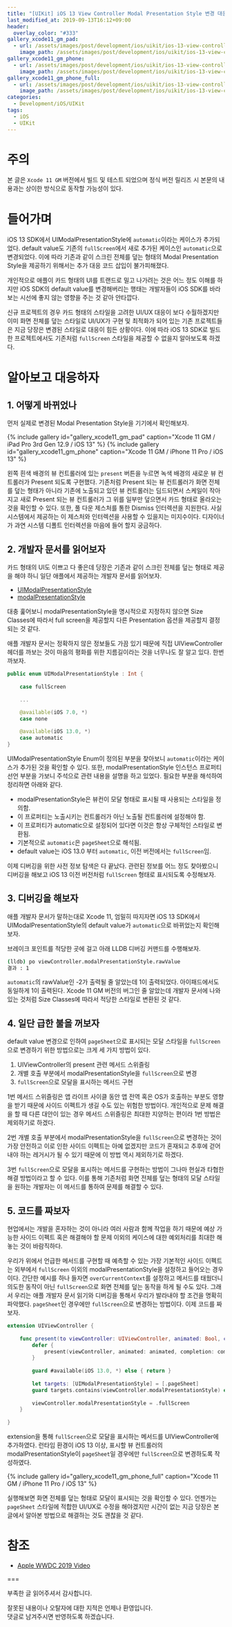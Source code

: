 ```yaml
---
title: "[UIKit] iOS 13 View Controller Modal Presentation Style 변경 대응"
last_modified_at: 2019-09-13T16:12+09:00
header:
  overlay_color: "#333"
gallery_xcode11_gm_pad:
  - url: /assets/images/post/development/ios/uikit/ios-13-view-controller-modal-presentation-style-change/xcode11_gm_pad.png
    image_path: /assets/images/post/development/ios/uikit/ios-13-view-controller-modal-presentation-style-change/xcode11_gm_pad.png
gallery_xcode11_gm_phone:
  - url: /assets/images/post/development/ios/uikit/ios-13-view-controller-modal-presentation-style-change/xcode11_gm_phone.png
    image_path: /assets/images/post/development/ios/uikit/ios-13-view-controller-modal-presentation-style-change/xcode11_gm_phone.png
gallery_xcode11_gm_phone_full:
  - url: /assets/images/post/development/ios/uikit/ios-13-view-controller-modal-presentation-style-change/xcode11_gm_phone_full.png
    image_path: /assets/images/post/development/ios/uikit/ios-13-view-controller-modal-presentation-style-change/xcode11_gm_phone_full.png
categories:
  - Development/iOS/UIKit
tags:
  - iOS
  - UIKit
---
```


# 주의

본 글은 `Xcode 11 GM` 버전에서 빌드 및 테스트 되었으며 정식 버전 릴리즈 시 본문의 내용과는 상이한 방식으로 동작할 가능성이 있다.

# 들어가며

iOS 13 SDK에서 UIModalPresentationStyle에 `automatic`이라는 케이스가 추가되었다. default value도 기존의 `fullScreen`에서 새로 추가된 케이스인 `automatic`으로 변경되었다. 이에 따라 기존과 같이 스크린 전체를 덮는 형태의 Modal Presentation Style을 제공하기 위해서는 추가 대응 코드 삽입이 불가피해졌다.

개인적으로 애플이 카드 형태의 UI를 트랜드로 밀고 나가려는 것은 어느 정도 이해를 하지만 iOS SDK의 default value를 변경해버리는 행태는 개발자들이 iOS SDK를 바라보는 시선에 좋지 않는 영향을 주는 것 같아 안타깝다.

신규 프로젝트의 경우 카드 형태의 스타일을 고려한 UI/UX 대응이 보다 수월하겠지만 이미 화면 전체를 덮는 스타일로 UI/UX가 구현 및 최적화가 되어 있는 기존 프로젝트들은 지금 당장은 변경된 스타일로 대응이 힘든 상황이다. 이에 따라 iOS 13 SDK로 빌드한 프로젝트에서도 기존처럼 `fullScreen` 스타일을 제공할 수 없을지 알아보도록 하겠다.

# 알아보고 대응하자

## 1. 어떻게 바뀌었나

먼저 실제로 변경된 Modal Presentation Style을 기기에서 확인해보자.

{% include gallery id="gallery_xcode11_gm_pad" caption="Xcode 11 GM / iPad Pro 3rd Gen 12.9 / iOS 13" %}
{% include gallery id="gallery_xcode11_gm_phone" caption="Xcode 11 GM / iPhone 11 Pro / iOS 13" %}

왼쪽 흰색 배경의 뷰 컨트롤러에 있는 `present` 버튼을 누르면 녹색 배경의 새로운 뷰 컨트롤러가 Present 되도록 구현했다. 기존처럼 Present 되는 뷰 컨트롤러가 화면 전체를 덮는 형태가 아니라 기존에 노출되고 있던 뷰 컨트롤러는 딤드되면서 스케일이 작아지고 새로 Present 되는 뷰 컨트롤러가 그 위를 일부만 덮으면서 카드 형태로 올라오는 것을 확인할 수 있다. 또한, 풀 다운 제스처를 통한 Dismiss 인터렉션을 지원한다. 사실 시스템에서 제공하는 이 제스처와 인터렉션을 사용할 수 있을지는 미지수이다. 디자이너가 과연 시스템 디폴트 인터렉션을 마음에 들어 할지 궁금하다.

## 2. 개발자 문서를 읽어보자

카드 형태의 UI도 이쁘고 다 좋은데 당장은 기존과 같이 스크린 전체를 덮는 형태로 제공을 해야 하니 일단 애플에서 제공하는 개발자 문서를 읽어보자.

- [UIModalPresentationStyle](https://developer.apple.com/documentation/uikit/uimodalpresentationstyle)
- [modalPresentationStyle](https://developer.apple.com/documentation/uikit/uiviewcontroller/1621355-modalpresentationstyle)

대충 훑어보니 modalPresentationStyle을 명시적으로 지정하지 않으면 Size Classes에 따라서 full screen을 제공할지 다른 Presentation 옵션을 제공할지 결정되는 것 같다.

애플 개발자 문서는 정확하지 않은 정보들도 가끔 있기 때문에 직접 UIViewController 헤더를 까보는 것이 마음의 평화를 위한 지름길이라는 것을 너무나도 잘 알고 있다. 한번 까보자.

```swift
public enum UIModalPresentationStyle : Int {
    
    case fullScreen
    
    ...
    
    @available(iOS 7.0, *)
    case none

    @available(iOS 13.0, *)
    case automatic
}
```

UIModalPresentationStyle Enum이 정의된 부분을 찾아보니 `automatic`이라는 케이스가 추가된 것을 확인할 수 있다. 또한, modalPresentationStyle 인스턴스 프로퍼티 선언 부분을 가보니 주석으로 관련 내용을 설명을 하고 있었다. 필요한 부분을 해석하여 정리하면 아래와 같다.

- modalPresentationStyle은 뷰컨이 모달 형태로 표시될 때 사용되는 스타일을 정의함.
- 이 프로퍼티는 노출시키는 컨트롤러가 아닌 노출될 컨트롤러에 설정해야 함.
- 이 프로퍼티가 automatic으로 설정되어 있다면 이것은 항상 구체적인 스타일로 변환됨.
- 기본적으로 `automatic`은 `pageSheet`으로 해석됨.
- default value는 iOS 13.0 부터 `automatic`, 이전 버전에서는 `fullScreen`임.

이제 디버깅을 위한 사전 정보 탐색은 다 끝났다. 관련된 정보를 어느 정도 찾아봤으니 디버깅을 해보고 iOS 13 이전 버전처럼 `fullScreen` 형태로 표시되도록 수정해보자.

## 3. 디버깅을 해보자

애플 개발자 문서가 말하는대로 Xcode 11, 엄밀히 따지자면 iOS 13 SDK에서 UIModalPresentationStyle의 default value가 `automatic`으로 바뀌었는지 확인해보자.

브레이크 포인트를 적당한 곳에 걸고 아래 LLDB 디버깅 커맨드를 수행해보자.

```bash
(lldb) po viewController.modalPresentationStyle.rawValue
결과 : 1
```

`automatic`의 rawValue인 -2가 출력될 줄 알았는데 1이 출력되었다. 아이패드에서도 동일하게 1이 출력된다. Xcode 11 GM 버전의 버그인 줄 알았는데 개발자 문서에 나와있는 것처럼 Size Classes에 따라서 적당한 스타일로 변환된 것 같다.

## 4. 일단 급한 불을 꺼보자

default value 변경으로 인하여 `pageSheet`으로 표시되는 모달 스타일을 `fullScreen`으로 변경하기 위한 방법으로는 크게 세 가지 방법이 있다.

1. UIViewController의 present 관련 메서드 스위즐링
2. 개별 호출 부분에서 modalPresentationStyle을 `fullScreen`으로 변경
3. `fullScreen`으로 모달을 표시하는 메서드 구현

1번 메서드 스위즐링은 앱 라이프 사이클 동안 앱 전역 혹은 OS가 호출하는 부분도 영향을 받기 때문에 사이드 이펙트가 생길 수도 있는 위험한 방법이다. 개인적으로 문제 해결을 할 때 다른 대안이 있는 경우 메서드 스위즐링은 최대한 지양하는 편이라 1번 방법은 제외하기로 하겠다.

2번 개별 호출 부분에서 modalPresentationStyle을 `fullScreen`으로 변경하는 것이 가장 안전하고 이로 인한 사이드 이펙트는 아예 없겠지만 코드가 혼재되고 추후에 걷어내야 하는 레거시가 될 수 있기 때문에 이 방법 역시 제외하기로 하겠다.

3번 `fullScreen`으로 모달을 표시하는 메서드를 구현하는 방법이 그나마 현실과 타협한 해결 방법이라고 할 수 있다. 이를 통해 기존처럼 화면 전체를 덮는 형태의 모달 스타일을 원하는 개발자는 이 메서드를 통하여 문제를 해결할 수 있다.

## 5. 코드를 짜보자

현업에서는 개발을 혼자하는 것이 아니라 여러 사람과 함께 작업을 하기 때문에 예상 가능한 사이드 이펙트 혹은 해결해야 할 문제 이외의 케이스에 대한 예외처리를 최대한 해놓는 것이 바람직하다.

우리가 위에서 언급한 메서드를 구현할 때 예측할 수 있는 가장 기본적인 사이드 이펙트는 외부에서 `fullScreen` 이외의 modalPresentationStyle을 설정하고 들어오는 경우이다.
간단한 예시를 하나 들자면 `overCurrentContext`를 설정하고 메서드를 태웠더니 의도한 동작이 아닌 `fullScreen`으로 화면 전체를 덮는 동작을 하게 될 수도 있다. 그래서 우리는 애플 개발자 문서 읽기와 디버깅을 통해서 우리가 발라내야 할 조건을 명확히 파악했다. `pageSheet`인 경우에만 `fullScreen`으로 변경하는 방법이다. 이제 코드를 짜보자.

```swift
extension UIViewController {
    
    func present(to viewController: UIViewController, animated: Bool, completion: (() -> Void)? = nil) {
        defer {
            present(viewController, animated: animated, completion: completion)
        }
        
        guard #available(iOS 13.0, *) else { return }
        
        let targets: [UIModalPresentationStyle] = [.pageSheet]
        guard targets.contains(viewController.modalPresentationStyle) else { return }
        
        viewController.modalPresentationStyle = .fullScreen
    }
    
}
```

extension을 통해 `fullScreen`으로 모달을 표시하는 메서드를 UIViewController에 추가하였다. 런타임 환경이 iOS 13 이상, 표시할 뷰 컨트롤러의 modalPresentationStyle이 `pageSheet`일 경우에만 `fullScreen`으로 변경하도록 작성하였다.

{% include gallery id="gallery_xcode11_gm_phone_full" caption="Xcode 11 GM / iPhone 11 Pro / iOS 13" %}

실행해보면 화면 전체를 덮는 형태로 모달이 표시되는 것을 확인할 수 있다. 언젠가는 `pageSheet` 스타일에 적합한 UI/UX로 수정을 해야겠지만 시간이 없는 지금 당장은 본 글에서 알아본 방법으로 해결하는 것도 괜찮을 것 같다.

# 참조

- [Apple WWDC 2019 Video](https://developer.apple.com/videos/play/wwdc2019/224/)

===

부족한 글 읽어주셔서 감사합니다.

잘못된 내용이나 오탈자에 대한 지적은 언제나 환영입니다.  
댓글로 남겨주시면 반영하도록 하겠습니다.
